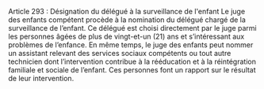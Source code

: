 Article 293 : Désignation du délégué à la surveillance de l'enfant
Le juge des enfants compétent procède à la nomination du délégué chargé de la surveillance de l’enfant.
Ce délégué est choisi directement par le juge parmi les personnes âgées de plus de vingt-et-un (21) ans et s’intéressant aux problèmes de l’enfance.
En même temps, le juge des enfants peut nommer un assistant relevant des services sociaux compétents ou tout autre technicien dont l’intervention contribue à la rééducation et à la réintégration familiale et sociale de l’enfant. Ces personnes font un rapport sur le résultat de leur intervention.